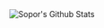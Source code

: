 <img align="left" alt="Sopor's Github Stats" src="https://github-readme-stats.vercel.app/api?username=Sopor&show_icons=true&hide_border=true" />
